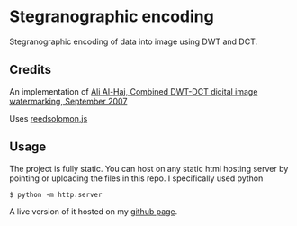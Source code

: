 # Stegranographic encoding

Stegranographic encoding of data into image using DWT and DCT.

## Credits

An implementation of [Ali Al-Haj, Combined DWT-DCT dicital image watermarking, September 2007](https://www.researchgate.net/publication/26621646_Combined_DWT-DCT_digital_image_watermarking)

Uses [reedsolomon.js](https://github.com/cho45/reedsolomon.js/)

## Usage

The project is fully static. You can host on any static html hosting server by pointing or uploading the files in this repo. I specifically used python

```
$ python -m http.server
```

A live version of it hosted on my [github page](https://vv4t.github.io/demo/steganography/). 
